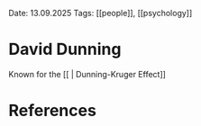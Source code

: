 Date: 13.09.2025
Tags: [[people]], [[psychology]]

# David Dunning

Known for the [[ | Dunning-Kruger Effect]]

# References